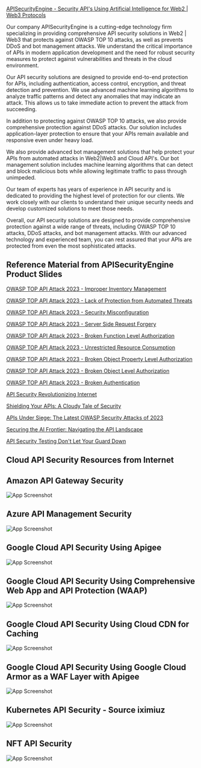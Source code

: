 [APISecurityEngine - Security API's Using Artificial Intelligence for Web2 | Web3 Protocols](https://apisecurityengine.com/)

Our company APISecurityEngine is a cutting-edge technology firm specializing in providing comprehensive API security solutions in Web2 | Web3 that protects against OWASP TOP 10 attacks, as well as prevents DDoS and bot management attacks. We understand the critical importance of APIs in modern application development and the need for robust security measures to protect against vulnerabilities and threats in the cloud environment.

Our API security solutions are designed to provide end-to-end protection for APIs, including authentication, access control, encryption, and threat detection and prevention. We use advanced machine learning algorithms to analyze traffic patterns and detect any anomalies that may indicate an attack. This allows us to take immediate action to prevent the attack from succeeding.

In addition to protecting against OWASP TOP 10 attacks, we also provide comprehensive protection against DDoS attacks. Our solution includes application-layer protection to ensure that your APIs remain available and responsive even under heavy load.

We also provide advanced bot management solutions that help protect your APIs from automated attacks in Web2|Web3 and Cloud API's. Our bot management solution includes machine learning algorithms that can detect and block malicious bots while allowing legitimate traffic to pass through unimpeded.

Our team of experts has years of experience in API security and is dedicated to providing the highest level of protection for our clients. We work closely with our clients to understand their unique security needs and develop customized solutions to meet those needs.

Overall, our API security solutions are designed to provide comprehensive protection against a wide range of threats, including OWASP TOP 10 attacks, DDoS attacks, and bot management attacks. With our advanced technology and experienced team, you can rest assured that your APIs are protected from even the most sophisticated attacks.

## Reference Material from APISecurityEngine Product Slides

[OWASP TOP API Attack 2023 - Improper Inventory Management](https://github.com/spartancyberultron/apisecurityengine/blob/main/OWASP%20TOP%20API%20Attack%202023%20-%20Improper%20Inventory%20Management.pdf)

[OWASP TOP API Attack 2023 - Lack of Protection from Automated Threats](https://github.com/spartancyberultron/apisecurityengine/blob/main/OWASP%20TOP%20API%20Attack%202023%20-%20Lack%20of%20Protection%20from%20Automated%20Threats.pdf)

[OWASP TOP API Attack 2023 - Security Misconfiguration](https://github.com/spartancyberultron/apisecurityengine/blob/main/OWASP%20TOP%20API%20Attack%202023%20-%20Security%20Misconfiguration.pdf)

[OWASP TOP API Attack 2023 - Server Side Request Forgery](https://github.com/spartancyberultron/apisecurityengine/blob/main/OWASP%20TOP%20API%20Attack%202023%20-%20Server%20Side%20Request%20Forgery.pdf)

[OWASP TOP API Attack 2023 - Broken Function Level Authorization](https://github.com/spartancyberultron/apisecurityengine/blob/main/OWASP%20TOP%20API%20Attack%202023%20-%20Broken%20Function%20Level%20Authorization.pdf)

[OWASP TOP API Attack 2023 - Unrestricted Resource Consumption](https://github.com/spartancyberultron/apisecurityengine/blob/main/OWASP%20TOP%20API%20Attack%202023%20-%20Unrestricted%20Resource%20Consumption.pdf)

[OWASP TOP API Attack 2023 - Broken Object Property Level Authorization](https://github.com/spartancyberultron/apisecurityengine/blob/main/OWASP%20TOP%20API%20Attack%202023%20-%20Broken%20Object%20Property%20Level%20Authorization.pdf)

[OWASP TOP API Attack 2023 - Broken Object Level Authorization](https://github.com/spartancyberultron/apisecurityengine/blob/main/OWASP%20TOP%20API%20Attack%202023%20-%20Broken%20Object%20Level%20Authorization.pdf)

[OWASP TOP API Attack 2023 - Broken Authentication](https://github.com/spartancyberultron/apisecurityengine/blob/main/OWASP%20TOP%20API%20Attack%202023%20-%20Broken%20Authentication.pdf)

[API Security Revolutionizing Internet](https://github.com/spartancyberultron/apisecurityengine/blob/main/API%20Security%20Revolutionizing%20Internet.pdf)

[Shielding Your APIs: A Cloudy Tale of Security](https://github.com/spartancyberultron/apisecurityengine/blob/main/Shielding%20Your%20APIs%20A%20Cloudy%20Tale%20of%20Security.pdf)

[APIs Under Siege: The Latest OWASP Security Attacks of 2023](https://github.com/spartancyberultron/apisecurityengine/blob/main/APIs%20Under%20Siege%20The%20Latest%20OWASP%20Security%20Attacks%20of%202023.pdf)

[Securing the AI Frontier: Navigating the API Landscape](https://github.com/spartancyberultron/apisecurityengine/blob/main/Securing%20the%20AI%20Frontier%20Navigating%20the%20API%20Landscape.pdf)

[API Security Testing Don't Let Your Guard Down](https://github.com/spartancyberultron/apisecurityengine/blob/main/API%20Security%20Testing%20Don't%20Let%20Your%20Guard%20Down.pdf)


## Cloud API Security Resources from Internet

## Amazon API Gateway Security

![App Screenshot](https://github.com/goyalvartul/code/blob/main/Security%20Overview%20of%20Amazon%20API%20Gateway.png)

## Azure API Management Security

![App Screenshot](https://github.com/goyalvartul/code/blob/main/Security%20Overview%20of%20Azure%20API-Management.png)

## Google Cloud API Security Using Apigee

![App Screenshot](https://github.com/goyalvartul/code/blob/main/Security%20Overview%20of%20Google%20Cloud%20API%20Using%20Apigee.png)

## Google Cloud API Security Using Comprehensive Web App and API Protection (WAAP)

![App Screenshot](https://github.com/goyalvartul/code/blob/main/Security%20Overview%20of%20Google%20Cloud%20API%20Implement%20Comprehensive%20Web%20App%20and%20API%20Protection%20(WAAP).png)

## Google Cloud API Security Using Cloud CDN for Caching

![App Screenshot](https://github.com/goyalvartul/code/blob/main/Security%20Overview%20of%20Google%20Cloud%20API%20Using%20Cloud%20CDN%20for%20caching.png)

## Google Cloud API Security Using Google Cloud Armor as a WAF Layer with Apigee

![App Screenshot](https://github.com/goyalvartul/code/blob/main/Security%20Overview%20of%20Google%20Cloud%20API%20Using%20Google%20Cloud%20Armor%20as%20a%20WAF%20layer%20along%20with%20Apigee.png)

## Kubernetes API Security - Source iximiuz

![App Screenshot](https://github.com/goyalvartul/code/blob/main/Kubernetes-API-Security.png)
  
## NFT API Security

![App Screenshot](https://github.com/goyalvartul/code/blob/main/NFT-API-Security.png)

